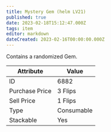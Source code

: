 ```yaml
---
title: Mystery Gem (helm LV21)
published: true
date: 2023-02-18T15:12:47.000Z
tags: item
editor: markdown
dateCreated: 2023-02-16T00:00:00.000Z
---
```


Contains a randomized Gem.

|Attribute|Value|
|-|-|
|ID|6882|
|Purchase Price|3 Flips|
|Sell Price|1 Flips|
|Type|Consumable|
|Stackable|Yes|

